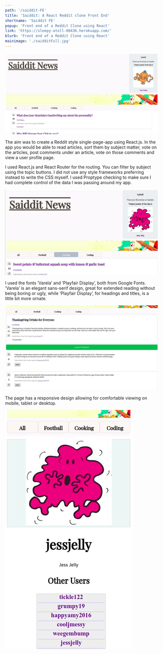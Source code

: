 ```yaml
---
path: '/saiddit-FE'
title: 'Saiddit: A React Reddit clone Front End'
shortname: 'Saiddit FE'
popup: 'Front end of a Reddit Clone using React'
link: 'https://sleepy-atoll-80436.herokuapp.com/'
blurb: 'Front end of a Reddit Clone using React'
mainimage: './saidditFull.jpg'
---
```


![Front page of Saiddit FE using React](saidditFull.jpg)  

The aim was to create a Reddit style single-page-app using React.js. In the app you would be able to read articles, sort them by subject matter, vote on the articles, post comments under an article, vote on those comments and view a user profile page.  

I used React.js and React Router for the routing. You can filter by subject using the topic buttons. I did not use any style frameworks preferring instead to write the CSS myself. I used Proptype checking to make sure I had complete control of the data I was passing around my app.  

![Another section of the display](saidditFEMid.jpg)  

I used the fonts ‘Varela’ and ‘Playfair Display’, both from Google Fonts. ‘Varela’ is an elegant sans-serif design, great for extended reading without being boring or ugly, while ‘Playfair Display’, for headings and titles, is a little bit more ornate. 

![Comments section of Saiddit front end](saidditFEComments.jpg)  
 
The page has a responsive design allowing for comfortable viewing on mobile, tablet or desktop.  

![Profile page of Saiddit front end, showing responsiveness in action](saidditFESmallProfile.jpg)  